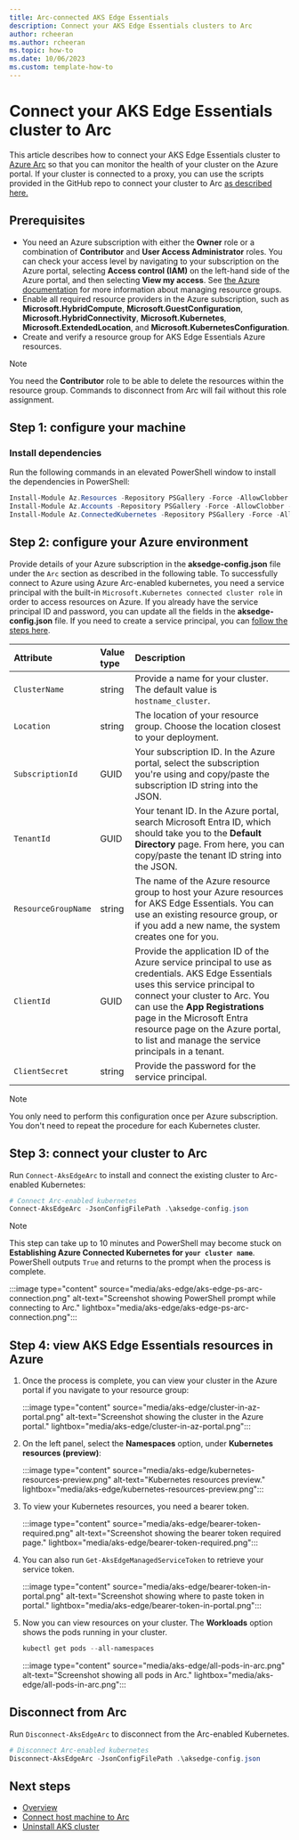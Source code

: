 ```yaml
---
title: Arc-connected AKS Edge Essentials
description: Connect your AKS Edge Essentials clusters to Arc
author: rcheeran
ms.author: rcheeran
ms.topic: how-to
ms.date: 10/06/2023
ms.custom: template-how-to
---
```


# Connect your AKS Edge Essentials cluster to Arc

This article describes how to connect your AKS Edge Essentials cluster to [Azure Arc](/azure/azure-arc/kubernetes/overview) so that you can monitor the health of your cluster on the Azure portal. If your cluster is connected to a proxy, you can use the scripts provided in the GitHub repo to connect your cluster to Arc [as described here.](./aks-edge-howto-more-configs.md)

## Prerequisites

- You need an Azure subscription with either the **Owner** role or a combination of **Contributor** and **User Access Administrator** roles. You can check your access level by navigating to your subscription on the Azure portal, selecting **Access control (IAM)** on the left-hand side of the Azure portal, and then selecting **View my access**. See [the Azure documentation](/azure/azure-resource-manager/management/manage-resource-groups-portal) for more information about managing resource groups.
- Enable all required resource providers in the Azure subscription, such as **Microsoft.HybridCompute**, **Microsoft.GuestConfiguration**, **Microsoft.HybridConnectivity**, **Microsoft.Kubernetes**, **Microsoft.ExtendedLocation**, and **Microsoft.KubernetesConfiguration**.
- Create and verify a resource group for AKS Edge Essentials Azure resources.

> [!NOTE]
> You need the **Contributor** role to be able to delete the resources within the resource group. Commands to disconnect from Arc will fail without this role assignment.

## Step 1: configure your machine

### Install dependencies

Run the following commands in an elevated PowerShell window to install the dependencies in PowerShell:

```PowerShell
Install-Module Az.Resources -Repository PSGallery -Force -AllowClobber -ErrorAction Stop  
Install-Module Az.Accounts -Repository PSGallery -Force -AllowClobber -ErrorAction Stop 
Install-Module Az.ConnectedKubernetes -Repository PSGallery -Force -AllowClobber -ErrorAction Stop  
```

## Step 2: configure your Azure environment

Provide details of your Azure subscription in the **aksedge-config.json** file under the `Arc` section as described in the following table. To successfully connect to Azure using Azure Arc-enabled kubernetes, you need a service principal with the built-in `Microsoft.Kubernetes connected cluster role` in order to access resources on Azure. If you already have the service principal ID and password, you can update all the fields in the **aksedge-config.json** file. If you need to create a service principal, you can [follow the steps here](/azure/aks/hybrid/system-requirements?tabs=allow-table#optional-create-a-new-service-principal).

| Attribute | Value type      |  Description |
| :------------ |:-----------|:--------|
|`ClusterName` | string | Provide a name for your cluster. The default value is `hostname_cluster`. |
|`Location` | string | The location of your resource group. Choose the location closest to your deployment. |
|`SubscriptionId` | GUID | Your subscription ID. In the Azure portal, select the subscription you're using and copy/paste the subscription ID string into the JSON. |
|`TenantId` | GUID | Your tenant ID. In the Azure portal, search Microsoft Entra ID, which should take you to the **Default Directory** page. From here, you can copy/paste the tenant ID string into the JSON. |
|`ResourceGroupName` | string | The name of the Azure resource group to host your Azure resources for AKS Edge Essentials. You can use an existing resource group, or if you add a new name, the system creates one for you. |
|`ClientId` | GUID | Provide the application ID of the Azure service principal to use as credentials. AKS Edge Essentials uses this service principal to connect your cluster to Arc. You can use the **App Registrations** page in the Microsoft Entra resource page on the Azure portal, to list and manage the service principals in a tenant.|
|`ClientSecret` | string | Provide the password for the service principal. |

> [!NOTE]
> You only need to perform this configuration once per Azure subscription. You don't need to repeat the procedure for each Kubernetes cluster.

## Step 3: connect your cluster to Arc

Run `Connect-AksEdgeArc` to install and connect the existing cluster to Arc-enabled Kubernetes:

```powershell
# Connect Arc-enabled kubernetes
Connect-AksEdgeArc -JsonConfigFilePath .\aksedge-config.json
```

> [!NOTE]
> This step can take up to 10 minutes and PowerShell may become stuck on **Establishing Azure Connected Kubernetes for `your cluster name`**. PowerShell outputs `True` and returns to the prompt when the process is complete.

:::image type="content" source="media/aks-edge/aks-edge-ps-arc-connection.png" alt-text="Screenshot showing PowerShell prompt while connecting to Arc." lightbox="media/aks-edge/aks-edge-ps-arc-connection.png":::

## Step 4: view AKS Edge Essentials resources in Azure

1. Once the process is complete, you can view your cluster in the Azure portal if you navigate to your resource group:

   :::image type="content" source="media/aks-edge/cluster-in-az-portal.png" alt-text="Screenshot showing the cluster in the Azure portal." lightbox="media/aks-edge/cluster-in-az-portal.png":::

2. On the left panel, select the **Namespaces** option, under **Kubernetes resources (preview)**:

   :::image type="content" source="media/aks-edge/kubernetes-resources-preview.png" alt-text="Kubernetes resources preview." lightbox="media/aks-edge/kubernetes-resources-preview.png":::

3. To view your Kubernetes resources, you need a bearer token.

   :::image type="content" source="media/aks-edge/bearer-token-required.png" alt-text="Screenshot showing the bearer token required page." lightbox="media/aks-edge/bearer-token-required.png":::

4. You can also run `Get-AksEdgeManagedServiceToken` to retrieve your service token.

   :::image type="content" source="media/aks-edge/bearer-token-in-portal.png" alt-text="Screenshot showing where to paste token in portal." lightbox="media/aks-edge/bearer-token-in-portal.png":::

5. Now you can view resources on your cluster. The **Workloads** option shows the pods running in your cluster.

   ```powershell
   kubectl get pods --all-namespaces
   ```

   :::image type="content" source="media/aks-edge/all-pods-in-arc.png" alt-text="Screenshot showing all pods in Arc." lightbox="media/aks-edge/all-pods-in-arc.png":::

## Disconnect from Arc

Run `Disconnect-AksEdgeArc` to disconnect from the Arc-enabled Kubernetes.

```powershell
# Disconnect Arc-enabled kubernetes
Disconnect-AksEdgeArc -JsonConfigFilePath .\aksedge-config.json
```

## Next steps

- [Overview](aks-edge-overview.md)
- [Connect host machine to Arc](aks-edge-howto-more-configs.md)
- [Uninstall AKS cluster](aks-edge-howto-uninstall.md)
